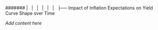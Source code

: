 ####### |   |   |   |   |   |   ├── Impact of Inflation Expectations on Yield Curve Shape over Time

*Add content here*